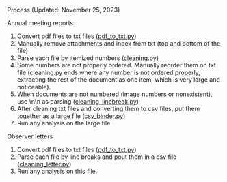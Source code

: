 Process (Updated: November 25, 2023)

Annual meeting reports

1. Convert pdf files to txt files ([pdf_to_txt.py](code/pdf_to_txt.py))
2. Manually remove attachments and index from txt (top and bottom of the file)
3. Parse each file by itemized numbers ([cleaning.py](code/cleaning.py))
4. Some numbers are not properly ordered. Manually reorder them on txt file (cleaning.py ends where any number is not ordered properly, extracting the rest of the document as one item, which is very large and noticeable).
5. When documents are not numbered (image numbers or nonexistent), use \n\n as parsing ([cleaning_linebreak.py](code/cleaning_linebreak.py))
6. After cleaning txt files and converting them to csv files, put them together as a large file ([csv_binder.py](code/csv_binder.py))
7. Run any analysis on the large file.

Observer letters

1. Convert pdf files to txt files ([pdf_to_txt.py](code/pdf_to_txt.py))
2. Parse each file by line breaks and pout them in a csv file ([cleaning_letter.py](code/cleaning_letter.py))
3. Run any analysis on this file.
